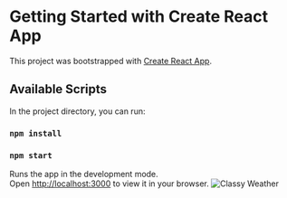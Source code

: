 # Getting Started with Create React App
This project was bootstrapped with [Create React App](https://github.com/facebook/create-react-app).

## Available Scripts
In the project directory, you can run:
### `npm install`

### `npm start`
Runs the app in the development mode.\
Open [http://localhost:3000](http://localhost:3000) to view it in your browser.
![Classy Weather](https://github.com/Leongpy/classy-weather/assets/41340216/1966d83d-a4f2-439f-89f4-0b797d09662f)


